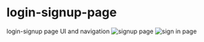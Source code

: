 # login-signup-page
login-signup page UI and navigation
![signup page](https://user-images.githubusercontent.com/65707655/197457591-9bfbe52d-b9ec-41d1-9e12-e5bfa8b4f045.jpeg)
![sign in page](https://user-images.githubusercontent.com/65707655/197457596-88e9c109-63e7-49f6-bc5f-6819d4c342b3.jpeg)
